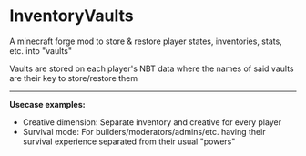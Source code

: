 # InventoryVaults 

A minecraft forge mod to store & restore player states, inventories, stats, etc. into "vaults"

Vaults are stored on each player's NBT data where the names of said vaults are their key to store/restore them

---

**Usecase examples:**
- Creative dimension: Separate inventory and creative for every player
- Survival mode: For builders/moderators/admins/etc. having their survival experience separated from their usual "powers"


